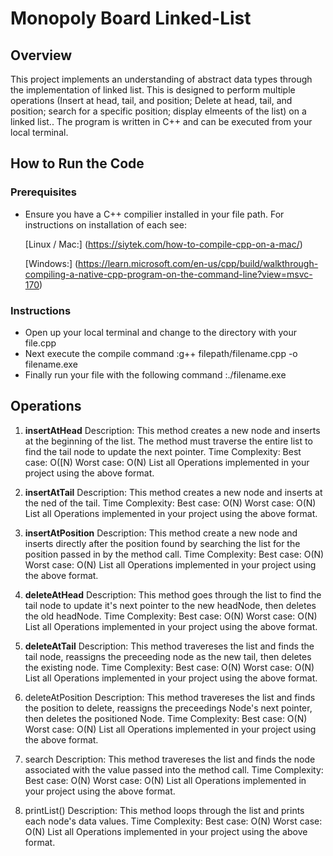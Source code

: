 # Monopoly Board Linked-List

## Overview
This project implements an understanding of abstract data types through the implementation of linked list. This is designed to perform multiple operations (Insert at head, tail, and position; Delete at head, tail, and position; search for a specific position; display elmeents of the list)   on a linked list.. The program is written in C++ and can be
executed from your local terminal. 

## How to Run the Code
### Prerequisites
- Ensure you have a C++ compilier installed in your file path. For instructions on installation of each see:
  
  [Linux / Mac:]
  (https://siytek.com/how-to-compile-cpp-on-a-mac/)

  [Windows:]
  (https://learn.microsoft.com/en-us/cpp/build/walkthrough-compiling-a-native-cpp-program-on-the-command-line?view=msvc-170) 

### Instructions
- Open up your local terminal and change to the directory with your file.cpp
- Next execute the compile command
    :g++ filepath/filename.cpp -o filename.exe
- Finally run your file with the following command 
    :./filename.exe
  
## Operations
1. **insertAtHead**
Description: This method creates a new node and inserts at the beginning of the list. The method must traverse the entire list to find the tail node to update the next pointer. 
Time Complexity:
Best case: O([N)
Worst case: O(N)
List all Operations implemented in your project using the above format.

2. **insertAtTail**
Description: This method creates a new node and inserts at the ned of the tail.
Time Complexity:
Best case: O(N)
Worst case: O(N)
List all Operations implemented in your project using the above format.

3. **insertAtPosition**
Description: This method create a new node and inserts directly after the position found by searching the list for the position passed in by the method call. 
Time Complexity: 
Best case: O(N)
Worst case: O(N)
List all Operations implemented in your project using the above format.

4. **deleteAtHead**
Description: This method goes through the list to find the tail node to update it's next pointer to the new headNode, then deletes the old headNode.
Time Complexity: 
Best case: O(N)
Worst case: O(N)
List all Operations implemented in your project using the above format.

5. **deleteAtTail**
Description: This method travereses the list and finds the tail node, reassigns the preceeding node as the new tail, then deletes the existing node.
Time Complexity: 
Best case: O(N)
Worst case: O(N)
List all Operations implemented in your project using the above format.

5. deleteAtPosition
Description: This method travereses the list and finds the position to delete, reassigns the preceedings Node's next pointer, then deletes the positioned Node. 
Time Complexity: 
Best case: O(N)
Worst case: O(N)
List all Operations implemented in your project using the above format.

6. search
Description: This method travereses the list and finds the node associated with the value passed into the method call. 
Time Complexity: 
Best case: O(N)
Worst case: O(N)
List all Operations implemented in your project using the above format.

7. printList()
Description: This method loops through the list and prints each node's data values. 
Time Complexity: 
Best case: O(N)
Worst case: O(N)
List all Operations implemented in your project using the above format.






